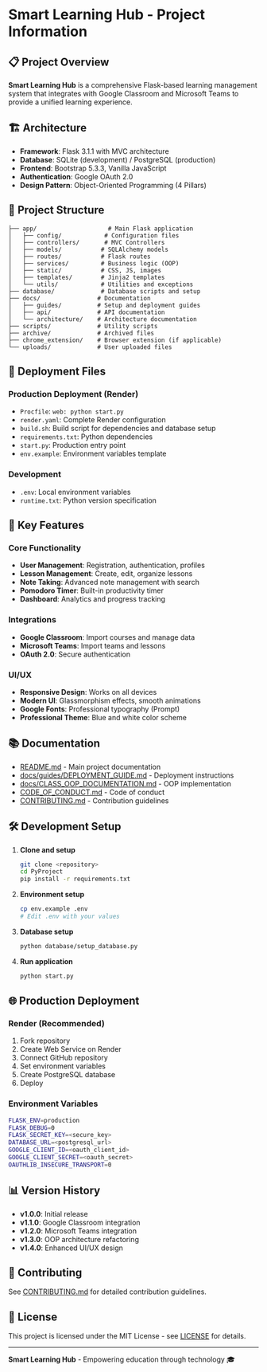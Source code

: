 # Smart Learning Hub - Project Information

## 📋 Project Overview

**Smart Learning Hub** is a comprehensive Flask-based learning management system that integrates with Google Classroom and Microsoft Teams to provide a unified learning experience.

## 🏗️ Architecture

- **Framework**: Flask 3.1.1 with MVC architecture
- **Database**: SQLite (development) / PostgreSQL (production)
- **Frontend**: Bootstrap 5.3.3, Vanilla JavaScript
- **Authentication**: Google OAuth 2.0
- **Design Pattern**: Object-Oriented Programming (4 Pillars)

## 📁 Project Structure

```
├── app/                    # Main Flask application
│   ├── config/            # Configuration files
│   ├── controllers/       # MVC Controllers
│   ├── models/           # SQLAlchemy models
│   ├── routes/           # Flask routes
│   ├── services/         # Business logic (OOP)
│   ├── static/           # CSS, JS, images
│   ├── templates/        # Jinja2 templates
│   └── utils/            # Utilities and exceptions
├── database/             # Database scripts and setup
├── docs/                # Documentation
│   ├── guides/          # Setup and deployment guides
│   ├── api/             # API documentation
│   └── architecture/    # Architecture documentation
├── scripts/             # Utility scripts
├── archive/             # Archived files
├── chrome_extension/    # Browser extension (if applicable)
└── uploads/             # User uploaded files
```

## 🚀 Deployment Files

### Production Deployment (Render)
- `Procfile`: `web: python start.py`
- `render.yaml`: Complete Render configuration
- `build.sh`: Build script for dependencies and database setup
- `requirements.txt`: Python dependencies
- `start.py`: Production entry point
- `env.example`: Environment variables template

### Development
- `.env`: Local environment variables
- `runtime.txt`: Python version specification

## 🔧 Key Features

### Core Functionality
- **User Management**: Registration, authentication, profiles
- **Lesson Management**: Create, edit, organize lessons
- **Note Taking**: Advanced note management with search
- **Pomodoro Timer**: Built-in productivity timer
- **Dashboard**: Analytics and progress tracking

### Integrations
- **Google Classroom**: Import courses and manage data
- **Microsoft Teams**: Import teams and lessons
- **OAuth 2.0**: Secure authentication

### UI/UX
- **Responsive Design**: Works on all devices
- **Modern UI**: Glassmorphism effects, smooth animations
- **Google Fonts**: Professional typography (Prompt)
- **Professional Theme**: Blue and white color scheme

## 📚 Documentation

- [README.md](README.md) - Main project documentation
- [docs/guides/DEPLOYMENT_GUIDE.md](docs/guides/DEPLOYMENT_GUIDE.md) - Deployment instructions
- [docs/CLASS_OOP_DOCUMENTATION.md](docs/CLASS_OOP_DOCUMENTATION.md) - OOP implementation
- [CODE_OF_CONDUCT.md](CODE_OF_CONDUCT.md) - Code of conduct
- [CONTRIBUTING.md](CONTRIBUTING.md) - Contribution guidelines

## 🛠️ Development Setup

1. **Clone and setup**
   ```bash
   git clone <repository>
   cd PyProject
   pip install -r requirements.txt
   ```

2. **Environment setup**
   ```bash
   cp env.example .env
   # Edit .env with your values
   ```

3. **Database setup**
   ```bash
   python database/setup_database.py
   ```

4. **Run application**
   ```bash
   python start.py
   ```

## 🌐 Production Deployment

### Render (Recommended)
1. Fork repository
2. Create Web Service on Render
3. Connect GitHub repository
4. Set environment variables
5. Create PostgreSQL database
6. Deploy

### Environment Variables
```bash
FLASK_ENV=production
FLASK_DEBUG=0
FLASK_SECRET_KEY=<secure_key>
DATABASE_URL=<postgresql_url>
GOOGLE_CLIENT_ID=<oauth_client_id>
GOOGLE_CLIENT_SECRET=<oauth_secret>
OAUTHLIB_INSECURE_TRANSPORT=0
```

## 📊 Version History

- **v1.0.0**: Initial release
- **v1.1.0**: Google Classroom integration
- **v1.2.0**: Microsoft Teams integration
- **v1.3.0**: OOP architecture refactoring
- **v1.4.0**: Enhanced UI/UX design

## 🤝 Contributing

See [CONTRIBUTING.md](CONTRIBUTING.md) for detailed contribution guidelines.

## 📄 License

This project is licensed under the MIT License - see [LICENSE](LICENSE) for details.

---

**Smart Learning Hub** - Empowering education through technology 🎓
